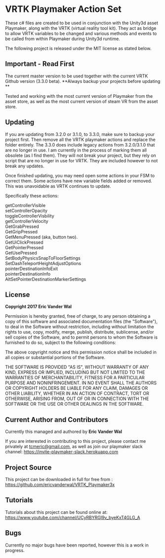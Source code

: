 # VRTK Playmaker Action Set

These c# files are created to be used in conjunction with the Unity3d asset Playmaker, along with the VRTK (virtual reality tool kit). They act as bridge to allow VRTK variables to be changed and various methods and events to be called from within Playmaker during Unity3d runtime.

The following project is released under the MIT license as stated below. 

## Important - Read First

The current master version to be used together with the current VRTK Github version (3.3.0 beta). **Always backup your projects before updating **   

Tested and working with the most current version of Playmaker from the asset store, as well as the most current version of steam VR from the asset store.

## Updating

If you are updating from 3.2.0 or 3.1.0, to 3.3.0, make sure to backup your project first. Then remove all the VRTK playmaker actions and replace the folder entirely. The 3.3.0 does include legacy actions from 3.2.0/3.1.0 that are no longer in use. I am currently in the process of marking them all obsolete (as I find them). They will not break your project, but they rely on script that are no longer in use for VRTK. They are included however to not break any updates.

Once finished updating, you may need open some actions in your FSM to correct them. Some actions have new variable fields added or removed. This was unavoidable as VRTK continues to update.

Specifically these actions:

getControllerVisible  
setControllerOpacity  
toggleControllerVisbility  
getControllerVelocity  
GetGrabPressed  
GetGripPressed  
GetMenuPressed (aka, button two).  
GetUiClickPressed  
GetPointerPressed  
GetUsePressed  
SetBodyPhysicsSnapToFloorSettings  
SetDashTeleportHeightAdjustOptions  
pointerDestinationInfoExit  
pointerDestinationInfo  
AltSetPointerDestinationMarkerSettings  


## License

**Copyright 2017 Eric Vander Wal**

Permission is hereby granted, free of charge, to any person obtaining a copy of this software and associated documentation files (the "Software"), to deal in the Software without restriction, including without limitation the rights to use, copy, modify, merge, publish, distribute, sublicense, and/or sell copies of the Software, and to permit persons to whom the Software is furnished to do so, subject to the following conditions:

The above copyright notice and this permission notice shall be included in all copies or substantial portions of the Software.

THE SOFTWARE IS PROVIDED "AS IS", WITHOUT WARRANTY OF ANY KIND, EXPRESS OR IMPLIED, INCLUDING BUT NOT LIMITED TO THE WARRANTIES OF MERCHANTABILITY, FITNESS FOR A PARTICULAR PURPOSE AND NONINFRINGEMENT. IN NO EVENT SHALL THE AUTHORS OR COPYRIGHT HOLDERS BE LIABLE FOR ANY CLAIM, DAMAGES OR OTHER LIABILITY, WHETHER IN AN ACTION OF CONTRACT, TORT OR OTHERWISE, ARISING FROM, OUT OF OR IN CONNECTION WITH THE SOFTWARE OR THE USE OR OTHER DEALINGS IN THE SOFTWARE.

## Current Author and Contributors

Currently this managed and authored by **Eric Vander Wal**

If you are interested in contributing to this project, please contact me privately at tcmeric@gmail.com, as well as join our playmaker slack channel: https://invite-playmaker-slack.herokuapp.com

## Project Source

This project can be downloaded in full for free from : https://github.com/ericvanderwal/VRTK_Playmaker3x

## Tutorials

Tutorials about this project can be found online at: https://www.youtube.com/channel/UCyRBYRGl9v_byeKxT4GLG_A

## Bugs

Currently no major bugs have been reported, however this is a work in progress.
